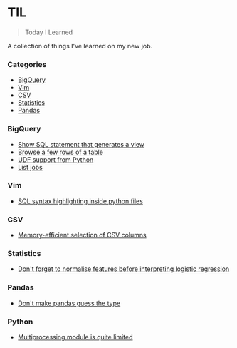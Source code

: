 # TIL

> Today I Learned

A collection of things I've learned on my new job.

### Categories

* [BigQuery](#bigquery)
* [Vim](#vim)
* [CSV](#csv)
* [Statistics](#stats)
* [Pandas](#pandas)

### BigQuery

- [Show SQL statement that generates a view](bigquery/sql-statement-view.md)
- [Browse a few rows of a table](bigquery/browse-table.md)
- [UDF support from Python](bigquery/udf-support-from-python.md)
- [List jobs](bigquery/list-jobs.md)

### Vim

- [SQL syntax highlighting inside python files](vim/sql-syntax-python.md)

### CSV

- [Memory-efficient selection of CSV columns](csv/memory-efficient-select.md)


### Statistics

- [Don't forget to normalise features before interpreting logistic regression](stats/logit-feature-normalisation.md)

### Pandas
- [Don't make pandas guess the type](pandas/dont-guess-the-type.md)

### Python
- [Multiprocessing module is quite limited](python/multiprocessing-is-limited.md)

